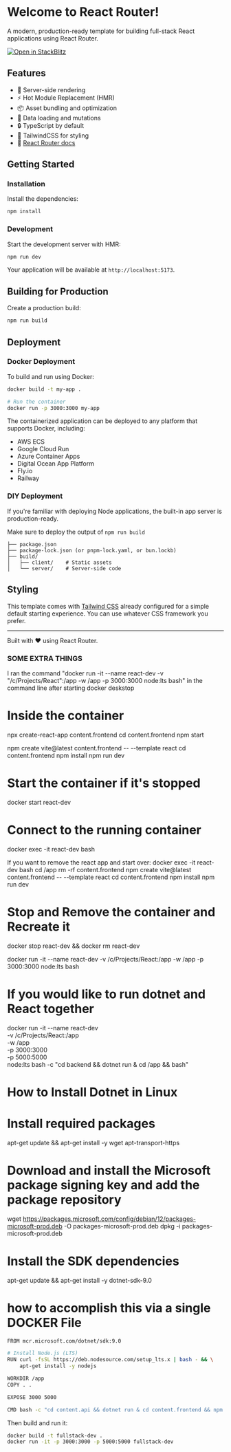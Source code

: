 # Welcome to React Router!

A modern, production-ready template for building full-stack React applications using React Router.

[![Open in StackBlitz](https://developer.stackblitz.com/img/open_in_stackblitz.svg)](https://stackblitz.com/github/remix-run/react-router-templates/tree/main/default)

## Features

- 🚀 Server-side rendering
- ⚡️ Hot Module Replacement (HMR)
- 📦 Asset bundling and optimization
- 🔄 Data loading and mutations
- 🔒 TypeScript by default
- 🎉 TailwindCSS for styling
- 📖 [React Router docs](https://reactrouter.com/)

## Getting Started

### Installation

Install the dependencies:

```bash
npm install
```

### Development

Start the development server with HMR:

```bash
npm run dev
```

Your application will be available at `http://localhost:5173`.

## Building for Production

Create a production build:

```bash
npm run build
```

## Deployment

### Docker Deployment

To build and run using Docker:

```bash
docker build -t my-app .

# Run the container
docker run -p 3000:3000 my-app
```

The containerized application can be deployed to any platform that supports Docker, including:

- AWS ECS
- Google Cloud Run
- Azure Container Apps
- Digital Ocean App Platform
- Fly.io
- Railway

### DIY Deployment

If you're familiar with deploying Node applications, the built-in app server is production-ready.

Make sure to deploy the output of `npm run build`

```
├── package.json
├── package-lock.json (or pnpm-lock.yaml, or bun.lockb)
├── build/
│   ├── client/    # Static assets
│   └── server/    # Server-side code
```

## Styling

This template comes with [Tailwind CSS](https://tailwindcss.com/) already configured for a simple default starting experience. You can use whatever CSS framework you prefer.

---

Built with ❤️ using React Router.



### SOME EXTRA THINGS

I ran the command "docker run -it --name react-dev -v "/c/Projects/React":/app -w /app -p 3000:3000 node:lts bash" in the command line after starting docker deskstop


# Inside the container
npx create-react-app content.frontend
cd content.frontend
npm start

npm create vite@latest content.frontend -- --template react
cd content.frontend
npm install
npm run dev

# Start the container if it's stopped
docker start react-dev
# Connect to the running container
docker exec -it react-dev bash

If you want to remove the react app and start over:
docker exec -it react-dev bash
cd /app
rm -rf content.frontend
npm create vite@latest content.frontend -- --template react
cd content.frontend
npm install
npm run dev


# Stop and Remove the container and Recreate it 

docker stop react-dev && docker rm react-dev

docker run -it --name react-dev -v /c/Projects/React:/app -w /app -p 3000:3000 node:lts bash


# If you would like to run dotnet and React together 

docker run -it --name react-dev \
  -v /c/Projects/React:/app \
  -w /app \
  -p 3000:3000 \
  -p 5000:5000 \
  node:lts bash -c "cd backend && dotnet run & cd /app && bash"

# How to Install Dotnet in Linux

# Install required packages
apt-get update && apt-get install -y wget apt-transport-https

# Download and install the Microsoft package signing key and add the package repository
wget https://packages.microsoft.com/config/debian/12/packages-microsoft-prod.deb -O packages-microsoft-prod.deb
dpkg -i packages-microsoft-prod.deb

# Install the SDK dependencies
apt-get update && apt-get install -y dotnet-sdk-9.0


# how to accomplish this via a single DOCKER File


```bash
FROM mcr.microsoft.com/dotnet/sdk:9.0

# Install Node.js (LTS)
RUN curl -fsSL https://deb.nodesource.com/setup_lts.x | bash - && \
    apt-get install -y nodejs

WORKDIR /app
COPY . .

EXPOSE 3000 5000

CMD bash -c "cd content.api && dotnet run & cd content.frontend && npm install && npm start"

```


Then build and run it:

```bash
docker build -t fullstack-dev .
docker run -it -p 3000:3000 -p 5000:5000 fullstack-dev
```